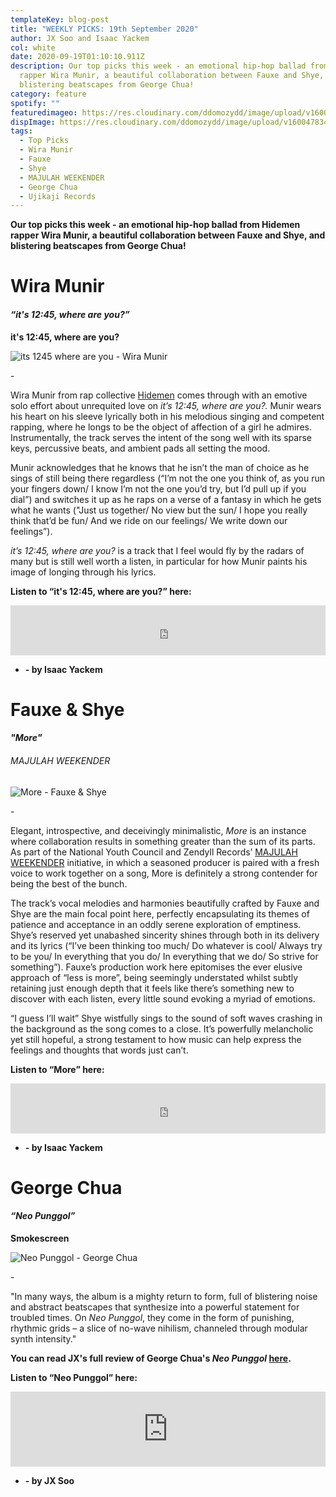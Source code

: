 ```yaml
---
templateKey: blog-post
title: "WEEKLY PICKS: 19th September 2020"
author: JX Soo and Isaac Yackem
col: white
date: 2020-09-19T01:10:10.911Z
description: Our top picks this week - an emotional hip-hop ballad from Hidemen
  rapper Wira Munir, a beautiful collaboration between Fauxe and Shye, and
  blistering beatscapes from George Chua!
category: feature
spotify: ""
featuredimageo: https://res.cloudinary.com/ddomozydd/image/upload/v1600478332/PicksBanner_sgrgmp.jpg
dispImage: https://res.cloudinary.com/ddomozydd/image/upload/v1600478342/CardPicks_ubn69x.jpg
tags:
  - Top Picks
  - Wira Munir
  - Fauxe
  - Shye
  - MAJULAH WEEKENDER
  - George Chua
  - Ujikaji Records
---
```

**Our top picks this week - an emotional hip-hop ballad from Hidemen rapper Wira Munir, a beautiful collaboration between Fauxe and Shye, and blistering beatscapes from George Chua!**

# Wira Munir

#### ***“it's 12:45, where are you?”***

**it's 12:45, where are you?**

![its 1245 where are you - Wira Munir](https://res.cloudinary.com/ddomozydd/image/upload/c_scale,h_600/v1600477601/wira800_imwgju.jpg "its 1245 where are you - Wira Munir")

\-

Wira Munir from rap collective [Hidemen](https://open.spotify.com/album/4OvuBtLRwr541XVDaBOJ8c?si=PatrYZr4SX2GrGOn63pwjQ) comes through with an emotive solo effort about unrequited love on *it’s 12:45, where are you?.* Munir wears his heart on his sleeve lyrically both in his melodious singing and competent rapping, where he longs to be the object of affection of a girl he admires. Instrumentally, the track serves the intent of the song well with its sparse keys, percussive beats, and ambient pads all setting the mood.

Munir acknowledges that he knows that he isn’t the man of choice as he sings of still being there regardless (“I’m not the one you think of, as you run your fingers down/ I know I’m not the one you’d try, but I’d pull up if you dial”) and switches it up as he raps on a verse of a fantasy in which he gets what he wants ("Just us together/ No view but the sun/ I hope you really think that’d be fun/ And we ride on our feelings/ We write down our feelings”).

*it’s 12:45, where are you?* is a track that I feel would fly by the radars of many but is still well worth a listen, in particular for how Munir paints his image of longing through his lyrics.

**Listen to “it's 12:45, where are you?” here:**

<iframe src="https://open.spotify.com/embed/track/5qut7O5YEdDwfCwM5RLbxM" width="100%" height="80" frameborder="0" allowtransparency="true" allow="encrypted-media"></iframe>

* **\- by Isaac Yackem**

# Fauxe & Shye

#### ***"More"***

###### MAJULAH WEEKENDER

![More - Fauxe & Shye](https://res.cloudinary.com/ddomozydd/image/upload/c_scale,h_600/v1600477641/FauxeShye800_ub5rcn.jpg "More - Fauxe & Shye")

\-

Elegant, introspective, and deceivingly minimalistic, *More* is an instance where collaboration results in something greater than the sum of its parts. As part of the National Youth Council and Zendyll Records’ [MAJULAH WEEKENDER](https://www.timeout.com/singapore/music/majulah-weekender) initiative, in which a seasoned producer is paired with a fresh voice to work together on a song, More is definitely a strong contender for being the best of the bunch.

The track’s vocal melodies and harmonies beautifully crafted by Fauxe and Shye are the main focal point here, perfectly encapsulating its themes of patience and acceptance in an oddly serene exploration of emptiness. Shye’s reserved yet unabashed sincerity shines through both in its delivery and its lyrics (“I’ve been thinking too much/ Do whatever is cool/ Always try to be you/ In everything that you do/ In everything that we do/ So strive for something”). Fauxe’s production work here epitomises the ever elusive approach of “less is more”, being seemingly understated whilst subtly retaining just enough depth that it feels like there’s something new to discover with each listen, every little sound evoking a myriad of emotions.

“I guess I’ll wait” Shye wistfully sings to the sound of soft waves crashing in the background as the song comes to a close. It’s powerfully melancholic yet still hopeful, a strong testament to how music can help express the feelings and thoughts that words just can’t.

**Listen to “More” here:**

<iframe src="https://open.spotify.com/embed/track/6tsmt6CZClKqODnIhhl9Rb" width="100%" height="80" frameborder="0" allowtransparency="true" allow="encrypted-media"></iframe>

* **\- by Isaac Yackem**

# George Chua

#### ***“Neo Punggol”***

**Smokescreen**

![Neo Punggol - George Chua](https://res.cloudinary.com/ddomozydd/image/upload/v1600479532/SmokescreenGeorgeChua_blkxmb.jpg "Neo Punggol - George Chua")

\-

"In many ways, the album is a mighty return to form, full of blistering noise and abstract beatscapes that synthesize into a powerful statement for troubled times. On *Neo Punggol*, they come in the form of punishing, rhythmic grids – a slice of no-wave nihilism, channeled through modular synth intensity."

**You can read JX's full review of George Chua's *Neo Punggol* [here](https://bigduckmusic.com/features/2020-09-18-on-neo-punggol/).**

**Listen to “Neo Punggol” here:**

<iframe style="border: 0; width: 100%; height: 120px;" src="https://bandcamp.com/EmbeddedPlayer/album=3794831577/size=large/bgcol=ffffff/linkcol=0687f5/tracklist=false/artwork=small/track=4053390684/transparent=true/" seamless><a href="https://ujikaji.bandcamp.com/album/smokescreen">Smokescreen by George Chua</a></iframe>

* **\- by JX Soo**